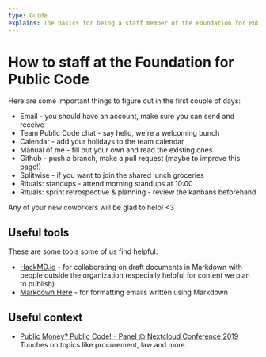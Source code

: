 ```yaml
---
type: Guide
explains: The basics for being a staff member of the Foundation for Public Code
---
```


# How to staff at the Foundation for Public Code

Here are some important things to figure out in the first couple of days:

* Email - you should have an account, make sure you can send and receive
* Team Public Code chat - say hello, we're a welcoming bunch
* Calendar - add your holidays to the team calendar
* Manual of me - fill out your own and read the existing ones
* Github - push a branch, make a pull request (maybe to improve this page!)
* Splitwise - if you want to join the shared lunch groceries
* Rituals: standups - attend morning standups at 10:00
* Rituals: sprint retrospective & planning - review the kanbans beforehand

Any of your new coworkers will be glad to help! <3

## Useful tools

These are some tools some of us find helpful:

* [HackMD.io](https://hackmd.io/) - for collaborating on draft documents in Markdown with people outside the organization (especially helpful for content we plan to publish)
* [Markdown Here](https://markdown-here.com/) - for formatting emails written using Markdown

## Useful context

* [Public Money? Public Code! - Panel @ Nextcloud Conference 2019](https://youtube.com/watch?v=QHFkD4xfd6c) Touches on topics like procurement, law and more.
